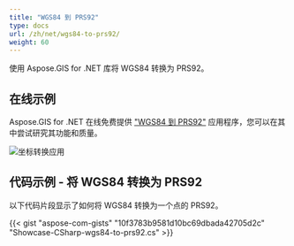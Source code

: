 ```yaml
---
title: "WGS84 到 PRS92"
type: docs
url: /zh/net/wgs84-to-prs92/
weight: 60
---
```


使用 Aspose.GIS for .NET 库将 WGS84 转换为 PRS92。

## **在线示例**

Aspose.GIS for .NET 在线免费提供 ["WGS84 到 PRS92"](https://products.aspose.app/gis/transformation/wgs84-to-prs92) 应用程序，您可以在其中尝试研究其功能和质量。

![坐标转换应用](transform-coordinates.png)

## **代码示例 - 将 WGS84 转换为 PRS92**

以下代码片段显示了如何将 WGS84 转换为一个点的 PRS92。

{{< gist "aspose-com-gists" "10f3783b9581d10bc69dbada42705d2c" "Showcase-CSharp-wgs84-to-prs92.cs" >}}
